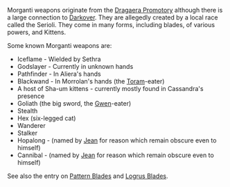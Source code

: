 Morganti weapons originate from the [Dragaera Promotory](DragaeraPromontory) although there is a large connection to [Darkover](DarkoverPromontory).  They are allegedly created by a local race called the Serioli.  They come in many forms, including blades, of various powers, and Kittens.

Some known Morganti weapons are:
 + Iceflame - Wielded by Sethra
 + Godslayer - Currently in unknown hands
 + Pathfinder - In Aliera's hands
 + Blackwand - In Morrolan's hands (the [Toram](ToramOfMages)-eater)
 + A host of Sha-um kittens - currently mostly found in Cassandra's presence
 + Goliath (the big sword, the [Gwen](GwenOfDworkin)-eater)
 + Stealth
 + Hex (six-legged cat)
 + Wanderer
 + Stalker
 + Hopalong - (named by [Jean](JeanOfFlorimel) for reason which remain obscure even to himself)
 + Cannibal - (named by [Jean](JeanOfFlorimel) for reason which remain obscure even to himself)

See also the entry on [Pattern Blades](PatternBlade) and [Logrus Blades](LogrusBlade).

